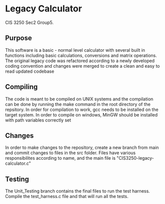 # Legacy Calculator
CIS 3250 Sec2 Group5.

## Purpose
This software is a basic - normal level calculator with several built in functions including basic calculations, conversions and matrix operations. The original legacy code was refactored according to a newly developed coding convention and changes were merged to create a clean and easy to read updated codebase

## Compiling
The code is meant to be compiled on UNIX systems and the compilation can be done by running the make command in the root directory of the repsitory. In order for compilation to work, gcc needs to be installed on the target system. In order to compile on windows, MinGW should be installed with path variables correctly set

## Changes
In order to make changes to the repository, create a new branch from main and commit changes to files in the src folder. Files have various responsibilites according to name, and the main file is "CIS3250-legacy-calculator.c"

## Testing
The Unit_Testing branch contains the final files to run the test harness. Compile the test_harness.c file and that will run all the tests.
